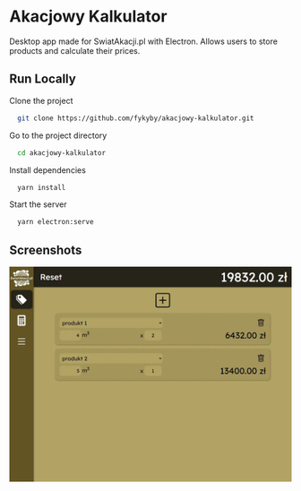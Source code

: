 # Akacjowy Kalkulator

Desktop app made for SwiatAkacji.pl with Electron. Allows users to store products and calculate their prices.

## Run Locally

Clone the project

```bash
  git clone https://github.com/fykyby/akacjowy-kalkulator.git
```

Go to the project directory

```bash
  cd akacjowy-kalkulator
```

Install dependencies

```bash
  yarn install
```

Start the server

```bash
  yarn electron:serve
```

## Screenshots

![App Screenshot](screenshots/akacjowykalkulator.webp)
